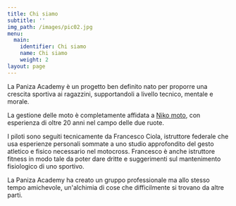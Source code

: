 ```yaml
---
title: Chi siamo
subtitle: ''
img_path: /images/pic02.jpg
menu:
  main:
    identifier: Chi siamo
    name: Chi siamo
    weight: 2
layout: page
---
```

La Paniza Academy è un progetto ben definito nato per proporre una crescita sportiva ai ragazzini, supportandoli a livello tecnico, mentale e morale. 

La gestione delle moto è completamente affidata a [Niko moto](https://nikomoto.it), con esperienza di oltre 20 anni nel campo delle due ruote. 

I piloti sono seguiti tecnicamente da Francesco Ciola, istruttore federale che usa esperienze personali sommate a uno studio approfondito del gesto atletico e fisico necessario nel motocross. Francesco è anche istruttore fitness in modo tale da poter dare dritte e suggerimenti sul mantenimento fisiologico di uno sportivo.

La Paniza Academy ha creato un gruppo professionale ma allo stesso tempo amichevole, un'alchimia di cose che difficilmente si trovano da altre parti.
